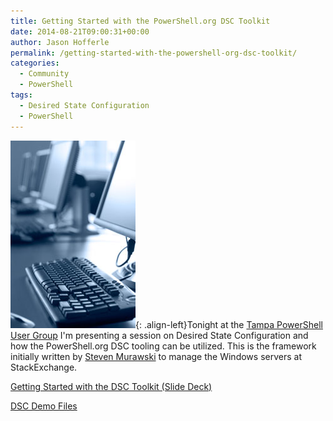 ```yaml
---
title: Getting Started with the PowerShell.org DSC Toolkit
date: 2014-08-21T09:00:31+00:00
author: Jason Hofferle
permalink: /getting-started-with-the-powershell-org-dsc-toolkit/
categories:
  - Community
  - PowerShell
tags:
  - Desired State Configuration
  - PowerShell
---
```

![image-left](/assets/img/TrainingRoom.jpg){: .align-left}Tonight at the [Tampa PowerShell User Group](https://www.meetup.com/Tampa-PowerShell-UserGroup/) I'm presenting a session on Desired State Configuration and how the PowerShell.org DSC tooling can be utilized. This is the framework initially written by [Steven Murawski](https://stevenmurawski.com/) to manage the Windows servers at StackExchange.

[Getting Started with the DSC Toolkit (Slide Deck)](https://drive.google.com/open?id=1ZCVvvgcCLjRrd3f0b5_aGVUcjjR73rr5)

[DSC Demo Files](https://drive.google.com/open?id=1p4EzX2W7C08J5b_aJU4DRxu175Bzb8Tc)

